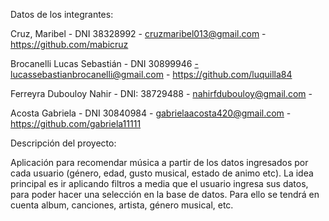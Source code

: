 Datos de los integrantes:

Cruz, Maribel - DNI 38328992 - cruzmaribel013@gmail.com - https://github.com/mabicruz

Brocanelli Lucas Sebastián - DNI 30899946 -lucassebastianbrocanelli@gmail.com - https://github.com/luquilla84

Ferreyra Dubouloy Nahir - DNI: 38729488 - nahirfdubouloy@gmail.com - 

Acosta Gabriela  - DNI 30840984 - gabrielaacosta420@gmail.com - https://github.com/gabriela11111


Descripción del proyecto: 

Aplicación para recomendar música a partir de los datos ingresados por cada usuario (género, edad, gusto musical, estado de animo etc). La idea principal es ir aplicando filtros a media que el usuario ingresa sus datos, para poder hacer una selección en la base de datos. Para ello se tendrá en cuenta album, canciones, artista, género musical, etc. 

